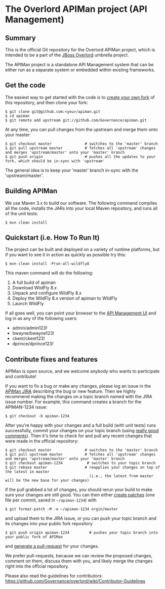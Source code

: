 # The Overlord APIMan project (API Management)

## Summary

This is the official Git repository for the Overlord APIMan project, which is intended to be a part of the [JBoss Overlord](http://www.jboss.org/overlord) umbrella project.

The APIMan project is a standalone API Management system that can be either run as a separate system or embedded within existing frameworks.

## Get the code

The easiest way to get started with the code is to [create your own fork](http://help.github.com/forking/) of this repository, and then clone your fork:

	$ git clone git@github.com:<you>/apiman.git
	$ cd apiman
	$ git remote add upstream git://github.com/Governance/apiman.git
	
At any time, you can pull changes from the upstream and merge them onto your master:

	$ git checkout master               # switches to the 'master' branch
	$ git pull upstream master          # fetches all 'upstream' changes and merges 'upstream/master' onto your 'master' branch
	$ git push origin                   # pushes all the updates to your fork, which should be in-sync with 'upstream'

The general idea is to keep your 'master' branch in-sync with the 'upstream/master'.

## Building APIMan

We use Maven 3.x to build our software. The following command compiles all the code, installs the JARs into your local Maven repository, and runs all of the unit tests:

	$ mvn clean install
	
## Quickstart (i.e. How To Run It)

The project can be built and deployed on a variety of runtime platforms, but if you want to see it in 
action as quickly as possible try this:

    $ mvn clean install -Prun-all-wildfly8

This maven command will do the following:

1. A full build of apiman
2. Download WildFly 8.x
3. Unpack and configure WildFly 8.x
4. Deploy the WildFly 8.x version of apiman to WildFly
5. Launch WildFly

If all goes well, you can point your browser to the [API Management UI](http://localhost:8080/apiman-dt-ui/) and log in as
any of the following users:

* admin/admin123!
* bwayne/bwayne123!
* ckent/ckent123!
* dprince/dprince123!

## Contribute fixes and features

APIMan is open source, and we welcome anybody who wants to participate and contribute!

If you want to fix a bug or make any changes, please log an issue in the [APIMan JIRA](http://issues.jboss.org/browse/APIMAN) describing the bug
or new feature. Then we highly recommend making the changes on a topic branch named with the JIRA issue number. For example, this command creates
a branch for the APIMAN-1234 issue:

	$ git checkout -b apiman-1234

After you're happy with your changes and a full build (with unit tests) runs successfully, commit your changes on your topic branch
(using [really good comments](http://community.jboss.org/wiki/OverlordDevelopmentGuidelines#Commits)). Then it's time to check for
and pull any recent changes that were made in the official repository:

	$ git checkout master               # switches to the 'master' branch
	$ git pull upstream master          # fetches all 'upstream' changes and merges 'upstream/master' onto your 'master' branch
	$ git checkout apiman-1234           # switches to your topic branch
	$ git rebase master                 # reapplies your changes on top of the latest in master
	                                      (i.e., the latest from master will be the new base for your changes)

If the pull grabbed a lot of changes, you should rerun your build to make sure your changes are still good.
You can then either [create patches](http://progit.org/book/ch5-2.html) (one file per commit, saved in `~/apiman-1234`) with 

	$ git format-patch -M -o ~/apiman-1234 orgin/master

and upload them to the JIRA issue, or you can push your topic branch and its changes into your public fork repository

	$ git push origin apiman-1234         # pushes your topic branch into your public fork of APIMan

and [generate a pull-request](http://help.github.com/pull-requests/) for your changes. 

We prefer pull-requests, because we can review the proposed changes, comment on them,
discuss them with you, and likely merge the changes right into the official repository.

Please also read the guidelines for contributors: https://github.com/Governance/overlord/wiki/Contributor-Guidelines
